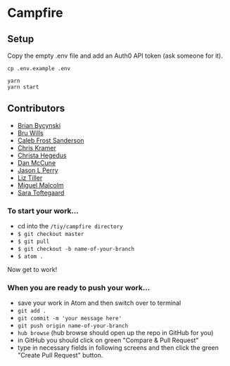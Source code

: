 # Campfire

## Setup

Copy the empty .env file and add an Auth0 API token (ask someone for it).

```
cp .env.example .env
```

```
yarn
yarn start
```

## Contributors

- [Brian Bycynski](https://github.com/bdog72)
- [Bru Wills](https://github.com/khrondon)
- [Caleb Frost Sanderson](https://github.com/cfsanderson)
- [Chris Kramer](https://github.com/chriskramer2020)
- [Christa Hegedus](https://github.com/cmhfl92)
- [Dan McCune](https://github.com/DannMcC)
- [Jason L Perry](https://github.com/ambethia)
- [Liz Tiller](https://github.com/lizthrilla)
- [Miguel Malcolm](https://github.com/m1g)
- [Sara Toftegaard](https://github.com/satoftegaard)

### To start your work...
- cd into the `/tiy/campfire directory`
- `$ git checkout master`
- `$ git pull`
- `$ git checkout -b name-of-your-branch`
- `$ atom .`

Now get to work!

### When you are ready to push your work...
- save your work in Atom and then switch over to terminal
- `git add .`
- `git commit -m 'your message here'`
- `git push origin name-of-your-branch`
- `hub browse`
(hub browse should open up the repo in GitHub for you)
- in GitHub you should click on green "Compare & Pull Request"
- type in necessary fields in following screens and then click the green "Create Pull Request" button.

